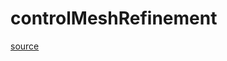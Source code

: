 # controlMeshRefinement

[source](github.com/OpenFOAM-jp/OpenFOAM-utilities-tutorials-jp/blob/master/v1906/mesh/generation/foamyMesh/conformalVoronoiMesh/cellShapeControl/controlMeshRefinement/controlMeshRefinement.C/controlMeshRefinement.C)




